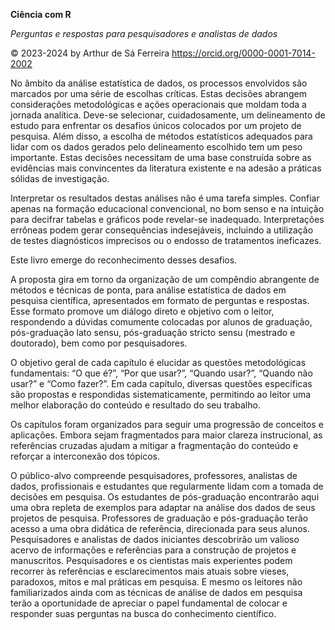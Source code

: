 <b>Ciência com R</b>

*Perguntas e respostas para pesquisadores e analistas de dados*

© 2023-2024 by Arthur de Sá Ferreira
https://orcid.org/0000-0001-7014-2002

No âmbito da análise estatística de dados, os processos envolvidos são marcados por uma série de escolhas críticas. Estas decisões abrangem considerações metodológicas e ações operacionais que moldam toda a jornada analítica. Deve-se selecionar, cuidadosamente, um delineamento de estudo para enfrentar os desafios únicos colocados por um projeto de pesquisa. Além disso, a escolha de métodos estatísticos adequados para lidar com os dados gerados pelo delineamento escolhido tem um peso importante. Estas decisões necessitam de uma base construída sobre as evidências mais convincentes da literatura existente e na adesão a práticas sólidas de investigação.

Interpretar os resultados destas análises não é uma tarefa simples. Confiar apenas na formação educacional convencional, no bom senso e na intuição para decifrar tabelas e gráficos pode revelar-se inadequado. Interpretações errôneas podem gerar consequências indesejáveis, incluindo a utilização de testes diagnósticos imprecisos ou o endosso de tratamentos ineficazes.

Este livro emerge do reconhecimento desses desafios.

A proposta gira em torno da organização de um compêndio abrangente de métodos e técnicas de ponta, para análise estatística de dados em pesquisa científica, apresentados em formato de perguntas e respostas. Esse formato promove um diálogo direto e objetivo com o leitor, respondendo a dúvidas comumente colocadas por alunos de graduação, pós-graduação lato sensu, pós-graduação stricto sensu (mestrado e doutorado), bem como por pesquisadores.

O objetivo geral de cada capítulo é elucidar as questões metodológicas fundamentais: “O que é?”, “Por que usar?”, “Quando usar?”, “Quando não usar?” e “Como fazer?”. Em cada capítulo, diversas questões específicas são propostas e respondidas sistematicamente, permitindo ao leitor uma melhor elaboração do conteúdo e resultado do seu trabalho.

Os capítulos foram organizados para seguir uma progressão de conceitos e aplicações. Embora sejam fragmentados para maior clareza instrucional, as referências cruzadas ajudam a mitigar a fragmentação do conteúdo e reforçar a interconexão dos tópicos.

O público-alvo compreende pesquisadores, professores, analistas de dados, profissionais e estudantes que regularmente lidam com a tomada de decisões em pesquisa. Os estudantes de pós-graduação encontrarão aqui uma obra repleta de exemplos para adaptar na análise dos dados de seus projetos de pesquisa. Professores de graduação e pós-graduação terão acesso a uma obra didática de referência, direcionada para seus alunos. Pesquisadores e analistas de dados iniciantes descobrirão um valioso acervo de informações e referências para a construção de projetos e manuscritos. Pesquisadores e os cientistas mais experientes podem recorrer às referências e esclarecimentos mais atuais sobre vieses, paradoxos, mitos e mal práticas em pesquisa. E mesmo os leitores não familiarizados ainda com as técnicas de análise de dados em pesquisa terão a oportunidade de apreciar o papel fundamental de colocar e responder suas perguntas na busca do conhecimento científico.
